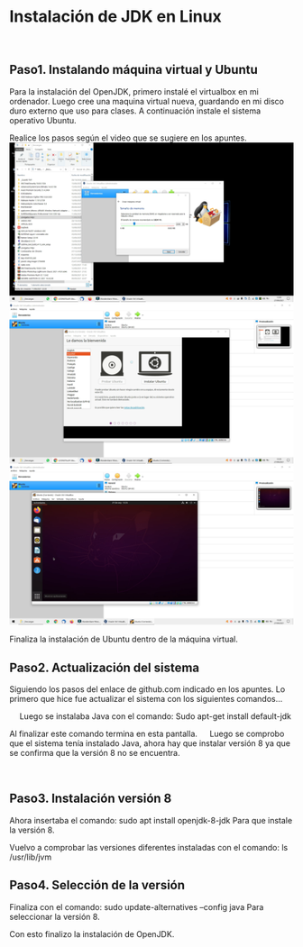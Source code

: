# Instalación de JDK en Linux
 
## Paso1. Instalando máquina virtual y Ubuntu
Para la instalación del OpenJDK, primero instalé el virtualbox en mi ordenador. Luego cree una maquina virtual nueva, guardando en mi disco duro externo que uso para clases.
A continuación instale el sistema operativo Ubuntu.
  
 
Realice los pasos según el video que se sugiere en los apuntes.
 <img src="Snapshot_6.png" width="600" heigh="600">
 <img src="Snapshot_12.png" width="600" heigh="600">
 <img src="Snapshot_18.png" width="600" heigh="600"> 
 
Finaliza la instalación de Ubuntu dentro de la máquina virtual.
 
## Paso2. Actualización del sistema
Siguiendo los pasos del enlace de github.com indicado en los apuntes.
Lo primero que hice fue actualizar el sistema con los siguientes comandos…
  
 
Luego se instalaba Java con el comando:
Sudo apt-get install default-jdk
 
Al finalizar este comando termina en esta pantalla. 
 
Luego se comprobo que el sistema tenía instalado Java, ahora hay que instalar versión 8 ya que se confirma que la versión 8 no se encuentra.
 


 
## Paso3. Instalación versión 8
Ahora insertaba el comando: sudo apt install openjdk-8-jdk
Para que instale la versión 8.
 
Vuelvo a comprobar las versiones diferentes instaladas con el comando: ls /usr/lib/jvm  
## Paso4. Selección de la versión
Finaliza con el comando: sudo update-alternatives –config java
Para seleccionar la versión 8.
 
Con esto finalizo la instalación de OpenJDK.
